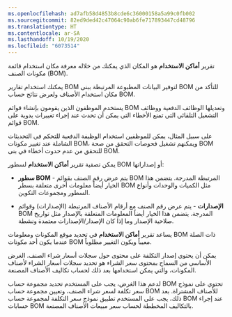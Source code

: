 ```yaml
---
ms.openlocfilehash: ad7afb58d4853b8cde6c36000158a5a99c0fb002
ms.sourcegitcommit: 82ed9ded42c47064c90ab6fe717893447cd48796
ms.translationtype: HT
ms.contentlocale: ar-SA
ms.lasthandoff: 10/19/2020
ms.locfileid: "6073514"
---
```


تقرير **أماكن الاستخدام** هو المكان الذي يمكنك من خلاله معرفة مكان استخدام قائمة مكونات الصنف (BOM).

يمكنك استخدام تقارير BOM لتوفير البيانات المطبوعة المرتبطة ببنى BOM للتأكد من مكان استخدام الأصناف ولعرض نتائج حساب BOM.

يستخدم الموظفون الذين يقومون بإنشاء قوائم BOM وتعديلها الوظائف الدفعية ووظائف التشغيل التلقائي التي تمنع الأخطاء التي يمكن أن تحدث عند إجراء تغييرات يدوية على قوائم BOM.

على سبيل المثال، يمكن للموظفين استخدام الوظيفة الدفعية للتحكم في التحديثات الشاملة عند تغيير مكونات BOM، ويمكنهم تشغيل فحوصات التحقق من صحة BOM للتحقق من عدم حدوث أخطاء في بنى BOM.

يمكن تصفية تقرير **أماكن الاستخدام** لسطور BOM أو إصداراتها:

-   **سطور BOM** - يتم عرض رقم الصنف بقوائم BOM المرتبطة المدرجة. يتضمن هذا الخيار أيضاً معلومات أخرى متعلقة بسطر BOM مثل الكميات والوحدات وأنواع السطور ومجموعات التكوين.

-   **الإصدارات** - يتم عرض رقم الصنف مع أرقام الأصناف المرتبطة (الإصدارات) وقوائم BOM المدرجة. يتضمن هذا الخيار أيضاً المعلومات المتعلقة بالإصدار مثل تواريخ صلاحية الإصدار وما إذا كان الإصدار/الإصدارات معتمدة ونشطة.

يساعد تقرير **أماكن الاستخدام** في تحديد موقع المكونات ومعلومات BOM ذات الصلة عندما يكون أحد مكونات BOM معيباً ويكون التغيير مطلوباً.

يمكن أن يحتوي إصدار التكلفة على محتوى حول سجلات أسعار شراء الصنف.
الغرض الأساسي من السماح بمحتوى سعر الشراء هو تحديد سجلات أسعار الشراء لأصناف المكونات، والتي يمكن استخدامها بعد ذلك لحساب تكاليف الأصناف المصنعة.

لدعم هذا الغرض، يجب على المستخدم تحديد مجموعة حساب BOM تحتوي على نموذج سعر تكلفة لسعر شراء الصنف، وتعيين مجموعة حساب BOM للأصناف المشتراة. بعد ذلك، يجب على المستخدم تطبيق نموذج سعر التكلفة لمجموعة حساب BOM عند إجراء حسابات BOM بالتكاليف المخططة لحساب سعر مبيعات الأصناف المصنعة.
